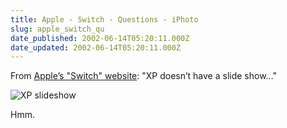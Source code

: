 ```yaml
---
title: Apple - Switch - Questions - iPhoto
slug: apple_switch_qu
date_published: 2002-06-14T05:20:11.000Z
date_updated: 2002-06-14T05:20:11.000Z
---
```


From [Apple’s "Switch" website](http://www.apple.com/switch/questions/digitalhub/iphoto.html): "XP doesn’t have a slide show…"

![XP slideshow](http://dashes.com/anil/stuff/slideshow.png)

Hmm.
